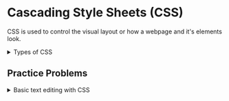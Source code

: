 # Cascading Style Sheets (CSS)

CSS is used to control the visual layout or how a webpage and it's elements look.

<details><summary>Types of CSS</summary>
<p>
  
1. **Inline CSS -** it uses the sytle attribute in any HTML start tag. It is used to apply CSS on a single line or element. For example -
```html
<p style="color:blue">Hello CSS</p>
```
2. **Embedded or Internal CSS -** it is used to apply CSS on a single page or a class of elements. It is used within the style tag in the head section of a webpage. For example -
```html
!DOCTYPE html>
<html>
<head>
<style>
h1{color:red;}
</style></head>
<body>
<h1>The Internal CSS is applied on this heading.</h1>
<p>This won't be affected</p>
</body>
</html>
```
3. 
  
</p>
</details>

## Practice Problems

<details><summary>Basic text editing with CSS</summary>
<p>

```diff
+ 
```
```html

```

</p>
</details>
